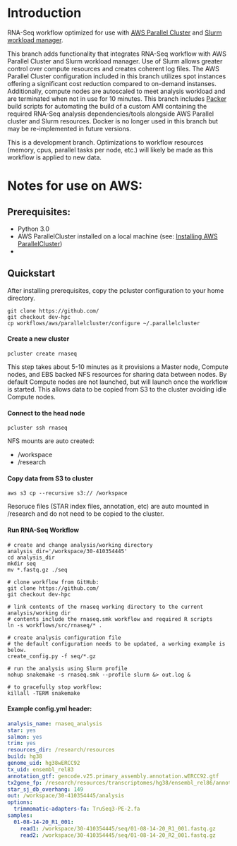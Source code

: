 # Introduction

RNA-Seq workflow optimized for use with [AWS Parallel Cluster](https://aws.amazon.com/hpc/parallelcluster/) and [Slurm workload manager](https://slurm.schedmd.com/documentation.html).

This branch adds functionality that integrates RNA-Seq workflow with AWS Parallel Cluster and Slurm workload manager. Use of Slurm allows greater control over compute resources and creates coherent log files. The AWS Parallel Cluster configuration included in this branch utilizes spot instances offering a significant cost reduction compared to on-demand instanses. Additionally, compute nodes are autoscaled to meet analysis workload and are terminated when not in use for 10 minutes. This branch includes [Packer](https://www.packer.io) build scripts for automating the build of a custom AMI containing the required RNA-Seq analysis dependencies/tools alongside AWS Parallel cluster and Slurm resources. Docker is no longer used in this branch but may be re-implemented in future versions.

This is a development branch. Optimizations to workflow resources (memory, cpus, parallel tasks per node, etc.) will likely be made as this workflow is applied to new data.

# Notes for use on AWS:

## Prerequisites:
- Python 3.0 
- AWS ParallelCluster installed on a local machine (see: [Installing AWS ParallelCluster](https://docs.aws.amazon.com/parallelcluster/latest/ug/install.html))
- 

## Quickstart
After installing prerequisites, copy the pcluster configuration to your home directory.
```
git clone https://github.com/
git checkout dev-hpc
cp workflows/aws/parallelcluster/configure ~/.parallelcluster
```

#### Create a new cluster
```
pcluster create rnaseq
```
This step takes about 5-10 minutes as it provisions a Master node, Compute nodes, and EBS backed NFS resources for sharing data between nodes. By default Compute nodes are not launched, but will launch once the workflow is started. This allows data to be copied from S3 to the cluster avoiding idle Compute nodes. 

#### Connect to the head node
```
pcluster ssh rnaseq
```
NFS mounts are auto created:
- /workspace
- /research

#### Copy data from S3 to cluster
```
aws s3 cp --recursive s3:// /workspace
```
Resoruce files (STAR index files, annotation, etc) are auto mounted in /research and do not need to be copied to the cluster. 

#### Run RNA-Seq Workflow
```
# create and change analysis/working directory
analysis_dir='/workspace/30-410354445'
cd analysis_dir
mkdir seq
mv *.fastq.gz ./seq

# clone workflow from GitHub:
git clone https://github.com/ 
git checkout dev-hpc

# link contents of the rnaseq working directory to the current analysis/working dir
# contents include the rnaseq.smk workflow and required R scripts
ln -s workflows/src/rnaseq/* .

# create analysis configuration file
# the default configuration needs to be updated, a working example is below.
create_config.py -f seq/*.gz

# run the analysis using Slurm profile
nohup snakemake -s rnaseq.smk --profile slurm &> out.log &

# to gracefully stop workflow:
killall -TERM snakemake
```

#### Example config.yml header:
```yml
analysis_name: rnaseq_analysis
star: yes
salmon: yes
trim: yes
resources_dir: /research/resources
build: hg38
genome_uid: hg38wERCC92
tx_uid: ensembl_rel83
annotation_gtf: gencode.v25.primary_assembly.annotation.wERCC92.gtf
tx2gene_fp: /research/resources/transcriptomes/hg38/ensembl_rel86/annotation/tx2gene/tx2gene.EnsDb.Hsapiens.v86.csv
star_sj_db_overhang: 149
out: /workspace/30-410354445/analysis
options:
  trimmomatic-adapters-fa: TruSeq3-PE-2.fa
samples:
  01-08-14-20_R1_001:
    read1: /workspace/30-410354445/seq/01-08-14-20_R1_001.fastq.gz
    read2: /workspace/30-410354445/seq/01-08-14-20_R2_001.fastq.gz
```